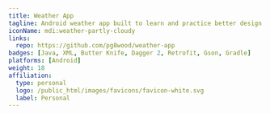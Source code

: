 ```yaml
---
title: Weather App
tagline: Android weather app built to learn and practice better design.
iconName: mdi:weather-partly-cloudy
links:
  repo: https://github.com/pg8wood/weather-app
badges: [Java, XML, Butter Knife, Dagger 2, Retrofit, Gson, Gradle]
platforms: [Android]
weight: 18
affiliation:
  type: personal
  logo: /public_html/images/favicons/favicon-white.svg
  label: Personal
---
```

